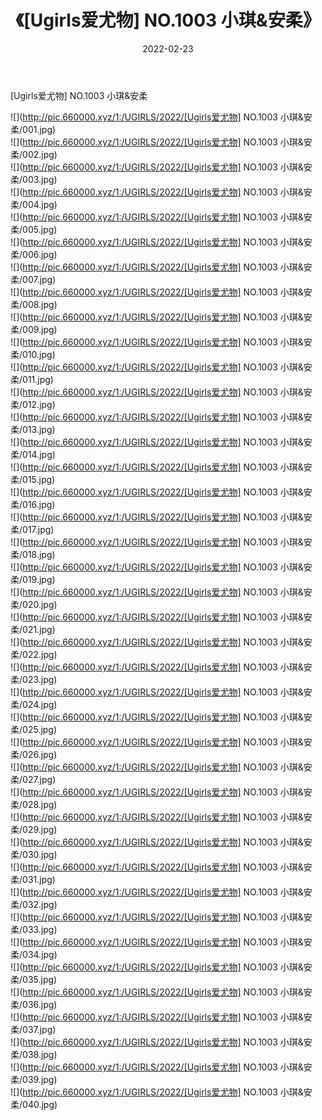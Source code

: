 ﻿---
layout: post
title:  《[Ugirls爱尤物] NO.1003 小琪&安柔》
date:   2022-02-23
img: http://pic.660000.xyz/1:/UGIRLS/2022/[Ugirls爱尤物] NO.1003 小琪&安柔/000.jpg
categories: [美女, 清纯, 唯美]
---

[Ugirls爱尤物] NO.1003 小琪&安柔

 ![](http://pic.660000.xyz/1:/UGIRLS/2022/[Ugirls爱尤物] NO.1003 小琪&安柔/001.jpg) <br>![](http://pic.660000.xyz/1:/UGIRLS/2022/[Ugirls爱尤物] NO.1003 小琪&安柔/002.jpg) <br>![](http://pic.660000.xyz/1:/UGIRLS/2022/[Ugirls爱尤物] NO.1003 小琪&安柔/003.jpg) <br>![](http://pic.660000.xyz/1:/UGIRLS/2022/[Ugirls爱尤物] NO.1003 小琪&安柔/004.jpg) <br>![](http://pic.660000.xyz/1:/UGIRLS/2022/[Ugirls爱尤物] NO.1003 小琪&安柔/005.jpg) <br>![](http://pic.660000.xyz/1:/UGIRLS/2022/[Ugirls爱尤物] NO.1003 小琪&安柔/006.jpg) <br>![](http://pic.660000.xyz/1:/UGIRLS/2022/[Ugirls爱尤物] NO.1003 小琪&安柔/007.jpg) <br>![](http://pic.660000.xyz/1:/UGIRLS/2022/[Ugirls爱尤物] NO.1003 小琪&安柔/008.jpg) <br>![](http://pic.660000.xyz/1:/UGIRLS/2022/[Ugirls爱尤物] NO.1003 小琪&安柔/009.jpg) <br>![](http://pic.660000.xyz/1:/UGIRLS/2022/[Ugirls爱尤物] NO.1003 小琪&安柔/010.jpg) <br>![](http://pic.660000.xyz/1:/UGIRLS/2022/[Ugirls爱尤物] NO.1003 小琪&安柔/011.jpg) <br>![](http://pic.660000.xyz/1:/UGIRLS/2022/[Ugirls爱尤物] NO.1003 小琪&安柔/012.jpg) <br>![](http://pic.660000.xyz/1:/UGIRLS/2022/[Ugirls爱尤物] NO.1003 小琪&安柔/013.jpg) <br>![](http://pic.660000.xyz/1:/UGIRLS/2022/[Ugirls爱尤物] NO.1003 小琪&安柔/014.jpg) <br>![](http://pic.660000.xyz/1:/UGIRLS/2022/[Ugirls爱尤物] NO.1003 小琪&安柔/015.jpg) <br>![](http://pic.660000.xyz/1:/UGIRLS/2022/[Ugirls爱尤物] NO.1003 小琪&安柔/016.jpg) <br>![](http://pic.660000.xyz/1:/UGIRLS/2022/[Ugirls爱尤物] NO.1003 小琪&安柔/017.jpg) <br>![](http://pic.660000.xyz/1:/UGIRLS/2022/[Ugirls爱尤物] NO.1003 小琪&安柔/018.jpg) <br>![](http://pic.660000.xyz/1:/UGIRLS/2022/[Ugirls爱尤物] NO.1003 小琪&安柔/019.jpg) <br>![](http://pic.660000.xyz/1:/UGIRLS/2022/[Ugirls爱尤物] NO.1003 小琪&安柔/020.jpg) <br>![](http://pic.660000.xyz/1:/UGIRLS/2022/[Ugirls爱尤物] NO.1003 小琪&安柔/021.jpg) <br>![](http://pic.660000.xyz/1:/UGIRLS/2022/[Ugirls爱尤物] NO.1003 小琪&安柔/022.jpg) <br>![](http://pic.660000.xyz/1:/UGIRLS/2022/[Ugirls爱尤物] NO.1003 小琪&安柔/023.jpg) <br>![](http://pic.660000.xyz/1:/UGIRLS/2022/[Ugirls爱尤物] NO.1003 小琪&安柔/024.jpg) <br>![](http://pic.660000.xyz/1:/UGIRLS/2022/[Ugirls爱尤物] NO.1003 小琪&安柔/025.jpg) <br>![](http://pic.660000.xyz/1:/UGIRLS/2022/[Ugirls爱尤物] NO.1003 小琪&安柔/026.jpg) <br>![](http://pic.660000.xyz/1:/UGIRLS/2022/[Ugirls爱尤物] NO.1003 小琪&安柔/027.jpg) <br>![](http://pic.660000.xyz/1:/UGIRLS/2022/[Ugirls爱尤物] NO.1003 小琪&安柔/028.jpg) <br>![](http://pic.660000.xyz/1:/UGIRLS/2022/[Ugirls爱尤物] NO.1003 小琪&安柔/029.jpg) <br>![](http://pic.660000.xyz/1:/UGIRLS/2022/[Ugirls爱尤物] NO.1003 小琪&安柔/030.jpg) <br>![](http://pic.660000.xyz/1:/UGIRLS/2022/[Ugirls爱尤物] NO.1003 小琪&安柔/031.jpg) <br>![](http://pic.660000.xyz/1:/UGIRLS/2022/[Ugirls爱尤物] NO.1003 小琪&安柔/032.jpg) <br>![](http://pic.660000.xyz/1:/UGIRLS/2022/[Ugirls爱尤物] NO.1003 小琪&安柔/033.jpg) <br>![](http://pic.660000.xyz/1:/UGIRLS/2022/[Ugirls爱尤物] NO.1003 小琪&安柔/034.jpg) <br>![](http://pic.660000.xyz/1:/UGIRLS/2022/[Ugirls爱尤物] NO.1003 小琪&安柔/035.jpg) <br>![](http://pic.660000.xyz/1:/UGIRLS/2022/[Ugirls爱尤物] NO.1003 小琪&安柔/036.jpg) <br>![](http://pic.660000.xyz/1:/UGIRLS/2022/[Ugirls爱尤物] NO.1003 小琪&安柔/037.jpg) <br>![](http://pic.660000.xyz/1:/UGIRLS/2022/[Ugirls爱尤物] NO.1003 小琪&安柔/038.jpg) <br>![](http://pic.660000.xyz/1:/UGIRLS/2022/[Ugirls爱尤物] NO.1003 小琪&安柔/039.jpg) <br>![](http://pic.660000.xyz/1:/UGIRLS/2022/[Ugirls爱尤物] NO.1003 小琪&安柔/040.jpg) <br>